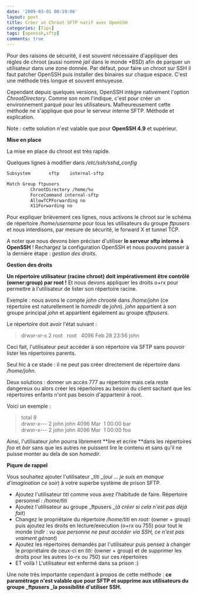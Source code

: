 ```yaml
---
date: '2009-03-01 00:19:06'
layout: post
title: Créer un Chroot SFTP natif avec OpenSSH
categories: [Tips]
tags: [openssh,sftp]
comments: true
---
```


Pour des raisons de sécurité, il est souvent nécessaire d'appliquer des règles de chroot (aussi nommé _jail_ dans le monde \*BSD) afin de parquer un utilisateur dans une zone donnée. Par défaut, pour faire un chroot sur SSH il faut patcher OpenSSH puis installer des binaires sur chaque espace. C'est une méthode très longue et souvent ennuyeuse.

Cependant depuis quelques versions, OpenSSH intègre nativement l'option _ChrootDirectory_. Comme son nom l'indique, c'est pour créer un environnement parqué pour les utilisateurs. Malheureusement cette méthode ne s'applique que pour le serveur interne SFTP. Méthode et explication.

Note : cette solution n'est valable que pour **OpenSSH 4.9** et supérieur.

**Mise en place**

La mise en place du chroot est très rapide.

Quelques lignes à modifier dans */etc/ssh/sshd_config*

``` bash
Subsystem       sftp    internal-sftp

Match Group ftpusers
         ChrootDirectory /home/%u
         ForceCommand internal-sftp
         AllowTCPForwarding no
         X11Forwarding no
```

Pour expliquer brièvement ces lignes, nous activons le chroot sur le schéma de répertoire _/home/username_ pour tous les utilisateurs du groupe _ftpusers_ et nous interdisons, par mesure de sécurité, le forward X et tunnel TCP.

A noter que nous devons bien préciser d'utiliser **le serveur sftp interne à OpenSSH** ! Rechargez la configuration OpenSSH et nous pouvons passer à la dernière étape : _gestion des droits_.

**Gestion des droits**

**Un répertoire utilisateur (racine chroot) doit impérativement être contrôlé (owner:group) par root !** Et nous devons appliquer les droits o+rx pour permettre à l'utilisateur de lister son répertoire racine.

Exemple : nous avons le compte _john_ chrooté dans _/home/john_ (ce répertoire est naturellement le _homedir_ de _john_). _john_ appartient à son groupe principal _john_ et appartient également au groupe _sftpusers_.

Le répertoire doit avoir l'état suivant :

> drwxr-xr-x 2 root   root   4096 Feb 28 23:56 john

Ceci fait, l'utilisateur peut accéder à son répertoire via SFTP sans pouvoir lister les répertoires parents.

Seul hic à ce stade : il ne peut pas créer directement de répertoire dans _/home/john_.

Deux solutions : donner un accès 777 au répertoire mais cela reste dangereux ou alors créer les répertoires au besoin du client sachant que les répertoires enfants n'ont pas besoin d'appartenir à root.

Voici un exemple :
> total 8  
> drwxr-x--- 2 john john 4096 Mar  1 00:00 bar  
> drwxr-x--- 2 john john 4096 Mar  1 00:00 foo  

Ainsi, l'utilisateur _john_ pourra librement **lire et ecrire **dans les répertoires _foo_ et _bar_ sans que les autres ne puissent lire le contenu et sans qu'il ne puisse monter au dela de son _homedir_.

**Piqure de rappel**

Vous souhaitez ajouter l'utilisateur _titi _(_oui ... je suis en manque d'imagination ce soir_) à votre superbe système de prison SFTP.
	
  * Ajoutez l'utilisateur _titi_ comme vous avez l'habitude de faire. Répertoire personnel : _/home/titi_
  * Ajoutez l'utilisateur au groupe _ftpusers _(_à créer si cela n'est pas déjà fait_)
  * Changez le propriétaire du répertoire _/home/titi_ en _root:_ (owner + group) puis ajoutez les droits en lecture/execution (o+rx ou 755) pour tout le monde (_ndlr : vu que personne ne peut accéder via SSH, ce n'est pas vraiment génant_)
  * Ajoutez les répertoires demandés par l'utilisateur puis pensez à changer le propriétaire de ceux-ci en _titi:_ (owner + group) et de supprimer les droits pour les autres (o-rx ou 750) sur ces répertoires
  * ET voilà ! L'utilisateur est enfermé dans sa prison :)

Une note très importante cependant à propos de cette méthode : **ce paramètrage n'est valable que pour SFTP et supprime aux utilisateurs du groupe _ftpusers _la possibilité d'utiliser SSH.**

